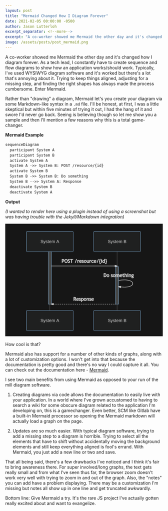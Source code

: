 ```yaml
---
layout: post
title: "Mermaid Changed How I Diagram Forever"
date: 2021-02-05 00:00:00 -0500
author: Jason Lutterloh
excerpt_separator: <!--more-->
excerpt: "A co-worker showed me Mermaid the other day and it's changed how I diagram forever."
image: /assets/posts/post_mermaid.png
---
```


A co-worker showed me Mermaid the other day and it's changed how I diagram forever. As a tech lead, I constantly have to create sequence and flow diagrams to show how an application works/should work. Typically, I've used WYSIWYG diagram software and it's worked but there's a lot that's annoying about it. Trying to keep things aligned, adjusting for a missing step, and finding the right shapes has always made the process cumbersome. Enter Mermaid.

Rather than "drawing" a diagram, Mermaid let's you create your diagram via some Markdown-like syntax in a `.md` file. I'll be honest, at first, I was a little skeptical but within five minutes of trying it out, I had the hang of it and swore I'd never go back. Seeing is believing though so let me show you a sample and then I'll mention a few reasons why this is a total game-changer.

**Mermaid Example**

```markdown
sequenceDiagram
  participant System A
  participant System B
  activate System A
  System A ->> System B: POST /resource/{id}
  activate System B
  System B ->> System B: Do something
  System B -->> System A: Response
  deactivate System B
  deactivate System A
```

**Output**

_(I wanted to render here using a plugin instead of using a screenshot but was having trouble with the Jekyll/Markdown integration)_

![Mermaid](/assets/posts/mermaid.png)

How cool is that?

Mermaid also has support for a number of other kinds of graphs, along with a lot of customization options. I won't get into that because the documentation is pretty good and there's no way I could capture it all. You can check out the documentation here - [Mermaid](https://mermaid-js.github.io/mermaid/#/).

I see two main benefits from using Mermaid as opposed to your run of the mill diagram software.

1. Creating diagrams via code allows the documentation to easily live with your application. In a world where I've grown accustomed to having to search a wiki for some obscure diagram related to the application I'm developing on, this is a gamechanger. Even better, SCM like Gitlab have a built-in Mermaid processor so opening the Mermaid markdown will actually load a graph on the page.

2. Updates are so much easier. With typical diagram software, trying to add a missing step to a diagram is horrible. Trying to select all the elements that have to shift without accidentally moving the background elements and still keep everything aligned is fool's errand. With Mermaid, you just add a new line or two and save.

That all being said, there's a few drawbacks I've noticed and I think it's fair to bring awareness there. For super involved/long graphs, the text gets really small and from what I've seen thus far, the browser zoom doesn't work very well with trying to zoom in and out of the graph. Also, the "notes" you can add have a problem displaying. There may be a customization I'm missing but notes all show up in one line and get truncated awkwardly.

Bottom line: Give Mermaid a try. It's the rare JS project I've actually gotten really excited about and want to evangelize.
